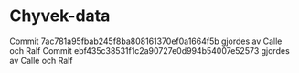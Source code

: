 # Chyvek-data
Commit 7ac781a95fbab245f8ba808161370ef0a1664f5b gjordes av Calle och Ralf
Commit ebf435c38531f1c2a90727e0d994b54007e52573 gjordes av Calle och Ralf

